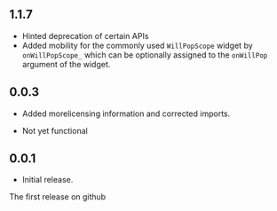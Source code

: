 <!--
- Filename: c:\Users\dalit\Desktop\flutter_basics\CHANGELOG.md
- Path: c:\Users\dalit\Desktop\flutter_basics
- Created Date: Monday, November 8th 2021, 9:09:43 am
- Author: Dalitso Sakala
- 
- Copyright (c) 2021 Jedi Hero
-->

## 1.1.7

- Hinted deprecation of certain APIs
- Added mobility for the commonly used `WillPopScope` widget by `onWillPopScope_`
which can be optionally assigned to the `onWillPop` argument of the widget.


## 0.0.3

* Added morelicensing information and corrected imports.

* Not yet functional

## 0.0.1

* Initial release.

The first release on github
